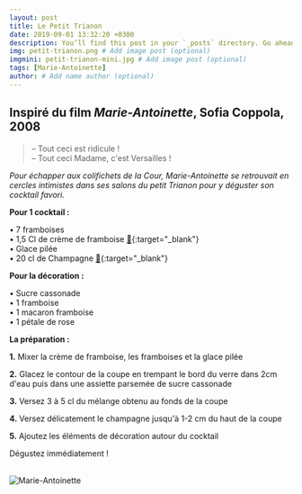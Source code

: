 ```yaml
---
layout: post
title: Le Petit Trianon
date: 2019-09-01 13:32:20 +0300
description: You’ll find this post in your `_posts` directory. Go ahead and edit it and re-build the site to see your changes. # Add post description (optional)
img: petit-trianon.png # Add image post (optional)
imgmini: petit-trianon-mini.jpg # Add image post (optional)
tags: [Marie-Antoinette]
author: # Add name author (optional)
---
```

## Inspiré du film *Marie-Antoinette*, Sofia Coppola, 2008

>&ndash; Tout ceci est ridicule ! <br> &ndash; Tout ceci Madame, c'est Versailles !

*Pour échapper aux colifichets de la Cour, Marie-Antoinette se retrouvait en cercles intimistes dans ses salons du petit Trianon pour y déguster son cocktail favori.*

**Pour 1 cocktail :**

• 7 framboises<br>
• 1,5 Cl de crème de framboise [🛒](https://www.amazon.fr/gp/product/B0047WNL94/ref=as_li_qf_asin_il_tl?ie=UTF8&tag=leplateau-21&creative=6746&linkCode=as2&creativeASIN=B0047WNL94&linkId=01e62f96e8691c282d594c76d9eaf0bc){:target="_blank"} <br>
• Glace pilée<br>
• 20 cl de Champagne [🛒](https://www.amazon.fr/gp/product/B07147RSSX/ref=as_li_qf_asin_il_tl?ie=UTF8&tag=leplateau-21&creative=6746&linkCode=as2&creativeASIN=B07147RSSX&linkId=d8dd50cedfa285743d83b84e74efabee){:target="_blank"} <br>

**Pour la décoration :**

• Sucre cassonade<br>
• 1 framboise<br>
• 1 macaron framboise<br>
• 1 pétale de rose<br>

**La préparation :**

**1.** Mixer la crème de framboise, les framboises et la glace pilée

**2.** Glacez le contour de la coupe en trempant le bord du verre dans 2cm d'eau puis dans une assiette parsemée de sucre cassonade

**3.** Versez 3 à 5 cl du mélange obtenu au fonds de la coupe

**4.** Versez délicatement le champagne jusqu'à 1-2 cm du haut de la coupe

**5.** Ajoutez les éléments de décoration autour du cocktail

Dégustez immédiatement ! <br><br>

![Marie-Antoinette]({{site.baseurl}}/assets/img/petit-trianon-film.jpg)
